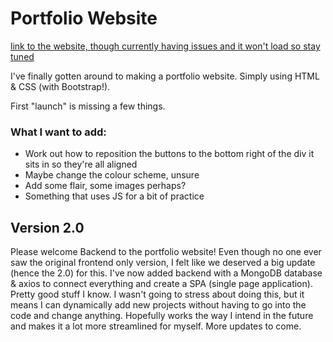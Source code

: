 # Portfolio Website

[link to the website, though currently having issues and it won't load so stay tuned](https://portfolio-ixtc.onrender.com/)

I've finally gotten around to making a portfolio website. Simply using HTML & CSS (with Bootstrap!).

First "launch" is missing a few things.

### What I want to add:

- Work out how to reposition the buttons to the bottom right of the div it sits in so they're all aligned
- Maybe change the colour scheme, unsure
- Add some flair, some images perhaps?
- Something that uses JS for a bit of practice

## Version 2.0

Please welcome Backend to the portfolio website! Even though no one ever saw the original frontend only version, I felt like we deserved a big update (hence the 2.0) for this. I've now added backend with a MongoDB database & axios to connect everything and create a SPA (single page application). Pretty good stuff I know. I wasn't going to stress about doing this, but it means I can dynamically add new projects without having to go into the code and change anything. Hopefully works the way I intend in the future and makes it a lot more streamlined for myself. More updates to come.
